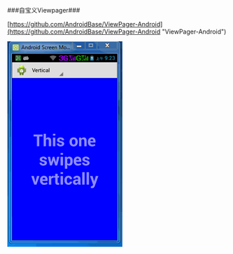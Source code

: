 

###自宝义Viewpager###

[https://github.com/AndroidBase/ViewPager-Android](https://github.com/AndroidBase/ViewPager-Android "ViewPager-Android")

![screen-captere](https://github.com/AndroidBase/ViewPager-Android/raw/master/screen_capture.gif)

